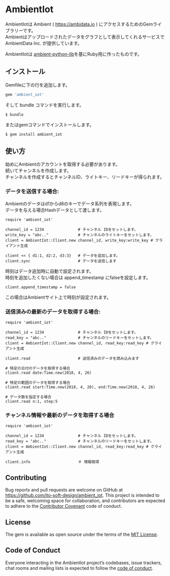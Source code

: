 # AmbientIot

AmbientIotは Ambient ( https://ambidata.io ) にアクセスするためのGemライブラリーです。  
Ambientはアップロードされたデータをグラフとして表示してくれるサービスでAmbientData Inc. が提供しています。  

AmbientIotは [ambient-python-lib](https://github.com/AmbientDataInc/ambient-python-lib)を基にRuby用に作ったものです。

## インストール

Gemfileに下の行を追加します。

```ruby
gem 'ambient_iot'
```

そして bundle コマンドを実行します。

    $ bundle

またはgemコマンドでインストールします。

    $ gem install ambient_iot

## 使い方

始めにAmbientのアカウントを取得する必要があります。  
続いてチャンネルを作成します。  
チャンネルを作成するとチャンネルID、ライトキー、リードキーが得られます。

### データを送信する場合:

Ambientのデータはd1からd8のキーでデータ系列を表現します。  
データを与える場合Hashデータとして渡します。

    require 'ambient_iot'

    channel_id = 1234               # チャンネル IDをセットします。
    write_key = "abc.."             # チャンネルのライトキーをセットします。
    client = AmbientIot::Client.new channel_id, write_key:write_key # クライアント生成

    client << { d1:1, d2:2, d3:3}   # データを追加します。
    client.sync                     # データを送信します

時刻はデータ追加時に自動で設定されます。  
時刻を追加したくない場合は append_timestamp にfalseを設定します。  

    client.append_timestamp = false

この場合はAmbientサイト上で時刻が設定されます。


### 送信済みの最新のデータを取得する場合:

    require 'ambient_iot'

    channel_id = 1234               # チャンネル IDをセットします。
    read_key = "abc.."              # チャンネルのリードキーをセットします。
    client = AmbientIot::Client.new channel_id, read_key:read_key # クライアント生成

    client.read                     # 送信済みのデータを読み込みます

    # 特定の日付のデータを取得する場合
    client.read date:Time.new(2018, 4, 26)

    # 特定の範囲のデータを取得する場合
    client.read start:Time.new(2018, 4, 20), end:Time.new(2018, 4, 26)

    # データ数を指定する場合
    client.read n:1, step:5

### チャンネル情報や最新のデータを取得する場合

    require 'ambient_iot'

    channel_id = 1234               # チャンネル IDをセットします。
    read_key = "abc.."              # チャンネルのリードキーをセットします。
    client = AmbientIot::Client.new channel_id, read_key:read_key # クライアント生成

    client.info                     ＃ 情報取得


## Contributing

Bug reports and pull requests are welcome on GitHub at https://github.com/ito-soft-design/ambient_iot. This project is intended to be a safe, welcoming space for collaboration, and contributors are expected to adhere to the [Contributor Covenant](http://contributor-covenant.org) code of conduct.

## License

The gem is available as open source under the terms of the [MIT License](https://opensource.org/licenses/MIT).

## Code of Conduct

Everyone interacting in the AmbientIot project’s codebases, issue trackers, chat rooms and mailing lists is expected to follow the [code of conduct](https://github.com/ito-soft-design/ambient_iot/blob/master/CODE_OF_CONDUCT.md).
